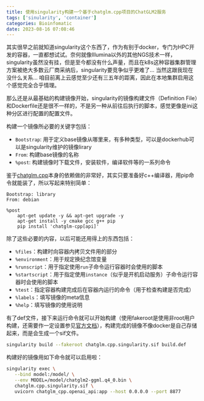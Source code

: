 ```yaml
---
title: 使用singularity构建一个基于chatglm.cpp项目的ChatGLM2服务
tags: ['sinularity', 'container']
categories: Bioinfomatic
date: 2023-08-16 07:08:46
---
```



其实很早之前就知道singularity这个东西了，作为有别于docker，专门为HPC开发的容器，一直都想试试。奈何就像Illumina以外的其他NGS技术一样，singularity虽然没有挂，但是至今都没有什么声量，而且在k8s这种容器集群管理方案被绝大多数云厂商采纳后，singularity要竞争似乎更难了... 当然这跟我现在没什么关系... 咱目前离上云感觉至少还有三五年的距离，因此在本地集群启用这个感觉完全合乎情理。

<!-- 摘要部分 -->
<!-- more -->

那么还是从最基础的构建镜像开始，singularity的镜像构建文件（Definition File）和Dockerfile还是很不一样的，不是另一种从前往后执行的脚本，感觉更像是ini这种分区进行配置的配置文件。

构建一个镜像所必要的关键字包括：
- `Bootstrap`: 用于定义base镜像从哪里来，有多种类型，可以是dockerhub可以是singularity维护的镜像lirary
- `From`: 构建base镜像的名称
- `%post`: 构建镜像时下载文件，安装软件，编译软件等的一系列命令

鉴于[chatglm.cpp](https://github.com/li-plus/chatglm.cpp)本身的依赖做的非常好，其实只要准备好c++编译器，用pip命令就能装了，所以写起来特别简单：

```text
Bootstrap: library
From: debian

%post
    apt-get update -y && apt-get upgrade -y
    apt-get install -y cmake gcc g++ pip
    pip install 'chatglm-cpp[api]'
```

除了这些必要的内容，以后可能还用得上的东西包括：

- `%files`：构建时向容器内拷贝文件用的部分
- `%environment`：用于规定换纪念馆变量
- `%runscript`：用于指定使用`run`子命令运行容器时会使用的脚本
- `%startscript`：用于指定使用`instance`（似乎是开机启动服务）子命令运行容器时会使用的脚本
- `%test`：指定容器构建完成后在容器内运行的命令（用于检查构建是否完成）
- `%labels`：填写镜像的meta信息
- `%help`：填写镜像的使用说明


有了def文件，接下来运行命令就可以开始构建（使用fakeroot是使用非root用户构建，还需要作一定设置参见[官方文档](https://docs.sylabs.io/guides/3.11/user-guide/build_a_container.html#fakeroot-builds)），构建完成的镜像不像docker是自己存储起来，而是会生成一个sif文件。

```bash
singularity build --fakeroot chatglm.cpp.singularity.sif build.def
```

构建好的镜像用如下命令就可以启用啦：

```bash
singularity exec \
   --bind model:/model/ \
   --env MODEL=/model/chatglm2-ggml.q4_0.bin \
   chatglm.cpp.singularity.sif \
   uvicorn chatglm_cpp.openai_api:app --host 0.0.0.0 --port 8877
```